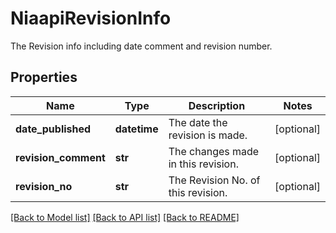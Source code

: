 # NiaapiRevisionInfo

The Revision info including date comment and revision number. 
## Properties
Name | Type | Description | Notes
------------ | ------------- | ------------- | -------------
**date_published** | **datetime** | The date the revision is made.   | [optional] 
**revision_comment** | **str** | The changes made in this revision.   | [optional] 
**revision_no** | **str** | The Revision No. of this revision.    | [optional] 

[[Back to Model list]](../README.md#documentation-for-models) [[Back to API list]](../README.md#documentation-for-api-endpoints) [[Back to README]](../README.md)


